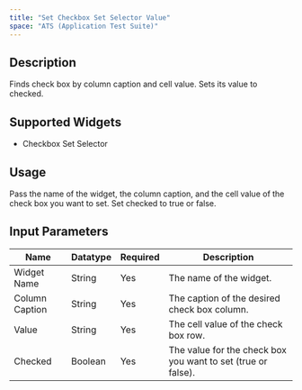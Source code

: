 ```yaml
---
title: "Set Checkbox Set Selector Value"
space: "ATS (Application Test Suite)"
---
```

## Description

Finds check box by column caption and cell value. Sets its value to checked.

## Supported Widgets

 + Checkbox Set Selector

## Usage

Pass the name of the widget, the column caption, and the cell value of the check box you want to set.
Set checked to true or false.

## Input Parameters

Name | Datatype | Required | Description
---- |--------| -------|---------------
Widget Name | String | Yes | The name of the widget.
Column Caption | String | Yes | The caption of the desired check box column.
Value | String | Yes | The cell value of the check box row.
Checked | Boolean | Yes | The value for the check box you want to set (true or false).
